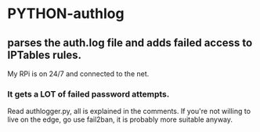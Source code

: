 # PYTHON-authlog

## parses the auth.log file and adds failed access to IPTables rules.

My RPi is on 24/7 and connected to the net.


### It gets a LOT of failed password attempts.

Read authlogger.py, all is explained in the comments.
If you're not willing to live on the edge, go use fail2ban, it is probably more suitable anyway.
